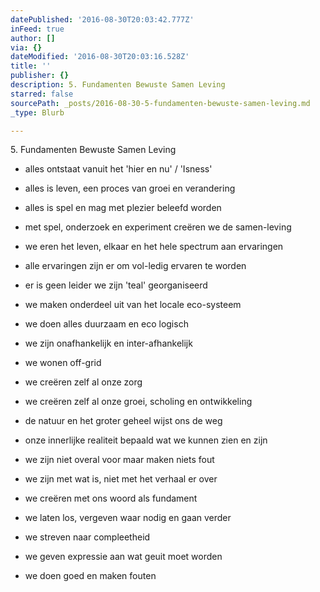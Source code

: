```yaml
---
datePublished: '2016-08-30T20:03:42.777Z'
inFeed: true
author: []
via: {}
dateModified: '2016-08-30T20:03:16.528Z'
title: ''
publisher: {}
description: 5. Fundamenten Bewuste Samen Leving
starred: false
sourcePath: _posts/2016-08-30-5-fundamenten-bewuste-samen-leving.md
_type: Blurb

---
```

5\. Fundamenten Bewuste Samen Leving

- alles ontstaat vanuit het 'hier en nu' / 'Isness'

- alles is leven, een proces van groei en verandering

- alles is spel en mag met plezier beleefd worden

- met spel, onderzoek en experiment creëren we de samen-leving

- we eren het leven, elkaar en het hele spectrum aan ervaringen

- alle ervaringen zijn er om vol-ledig ervaren te worden

- er is geen leider we zijn 'teal' georganiseerd

- we maken onderdeel uit van het locale eco-systeem

- we doen alles duurzaam en eco logisch

- we zijn onafhankelijk en inter-afhankelijk

- we wonen off-grid

- we creëren zelf al onze zorg

- we creëren zelf al onze groei, scholing en ontwikkeling

- de natuur en het groter geheel wijst ons de weg

- onze innerlijke realiteit bepaald wat we kunnen zien en zijn

- we zijn niet overal voor maar maken niets fout

- we zijn met wat is, niet met het verhaal er over

- we creëren met ons woord als fundament

- we laten los, vergeven waar nodig en gaan verder

- we streven naar compleetheid

- we geven expressie aan wat geuit moet worden

- we doen goed en maken fouten
